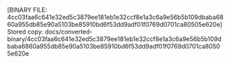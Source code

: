 [BINARY FILE: 4cc03faa6c641e32ed5c3879ee181eb1e32ccf8e1a3c6a9e56b5b109dbaba6860a955db85e90a5103be85910bd6f53dd9adf01f0769d0701ca80505e620e]
Stored copy: docs/converted-binary/4cc03faa6c641e32ed5c3879ee181eb1e32ccf8e1a3c6a9e56b5b109dbaba6860a955db85e90a5103be85910bd6f53dd9adf01f0769d0701ca80505e620e
